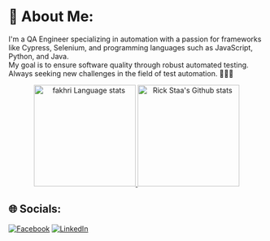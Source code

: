 # 💫 About Me:
I'm a QA Engineer specializing in automation with a passion for frameworks like Cypress, Selenium, and programming languages such as JavaScript, Python, and Java.<br>
My goal is to ensure software quality through robust automated testing. Always seeking new challenges in the field of test automation. 🚀🚀🚀
<div align="center">
  <a href="https://github.com/anuraghazra/github-readme-stats#gh-light-mode-only">
    <img height=200 src="https://github-readme-stats-git-masterrstaa-rickstaa.vercel.app/api/top-langs/?username=Amiin29&layout=compact&langs_count=10&hide_border=true&role=owner,collaborator&theme=default#gh-light-mode-only" alt="fakhri Language stats" />
  </a> <a href="https://github.com/anuraghazra/github-readme-stats#gh-light-mode-only">
    <img height=200 src="https://github-readme-stats-git-masterrstaa-rickstaa.vercel.app/api?username=Amiin29&show_icons=true&count_private=true&line_height=28&hide_border=true&card_width=450&include_all_commits=true&role=owner,collaborator&exclude_repo=github-readme-stats&theme=default#gh-light-mode-only" alt="Rick Staa's Github stats" />
  </a>
</div>

## 🌐 Socials:
[![Facebook](https://img.shields.io/badge/Facebook-%231877F2.svg?logo=Facebook&logoColor=white)](https://www.facebook.com/profile.php?id=100004177723902) [![LinkedIn](https://img.shields.io/badge/LinkedIn-%230077B5.svg?logo=linkedin&logoColor=white)](https://www.linkedin.com/in/amin-miladi/)
